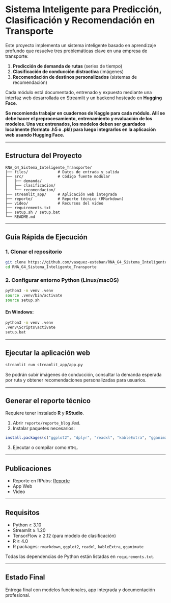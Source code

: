 # Sistema Inteligente para Predicción, Clasificación y Recomendación en Transporte

Este proyecto implementa un sistema inteligente basado en aprendizaje profundo que resuelve tres problemáticas clave en una empresa de transporte:

1. **Predicción de demanda de rutas** (series de tiempo)
2. **Clasificación de conducción distractiva** (imágenes)
3. **Recomendación de destinos personalizados** (sistemas de recomendación)

Cada módulo está documentado, entrenado y expuesto mediante una interfaz web desarrollada en Streamlit y un backend hosteado en **Hugging Face**.

**Se recomienda trabajar en cuadernos de Kaggle para cada módulo. Allí se debe hacer el preprocesamiento, entrenamiento y evaluación de los modelos. Una vez entrenados, los modelos deben ser guardados localmente (formato .h5 o .pkl) para luego integrarlos en la aplicación web usando Hugging Face.**

---

## Estructura del Proyecto

```
RNA_G4_Sistema_Inteligente_Transporte/
├── files/             # Datos de entrada y salida
├── src/               # Código fuente modular
│   ├── demanda/
│   ├── clasificacion/
│   └── recomendacion/
├── streamlit_app/     # Aplicación web integrada
├── reporte/           # Reporte técnico (RMarkdown)
├── video/             # Recursos del video
├── requirements.txt
├── setup.sh / setup.bat
└── README.md
```

---

## Guía Rápida de Ejecución

### 1. Clonar el repositorio

```bash
git clone https://github.com/vasquez-esteban/RNA_G4_Sistema_Inteligente_Transporte
cd RNA_G4_Sistema_Inteligente_Transporte
```

### 2. Configurar entorno Python (Linux/macOS)

```bash
python3 -m venv .venv
source .venv/bin/activate
source setup.sh
```

#### En Windows:

```bash
python3 -m venv .venv
.venv\Scripts\activate
setup.bat
```

---

## Ejecutar la aplicación web

```bash
streamlit run streamlit_app/app.py
```

Se podrán subir imágenes de conducción, consultar la demanda esperada por ruta y obtener recomendaciones personalizadas para usuarios.

---

## Generar el reporte técnico

Requiere tener instalado **R** y **RStudio**.

1. Abrir `reporte/reporte_blog.Rmd`.
2. Instalar paquetes necesarios:

```r
install.packages(c("ggplot2", "dplyr", "readxl", "kableExtra", "gganimate"))
```

3. Ejecutar o compilar como `HTML`.

---

## Publicaciones

- Reporte en RPubs: [Reporte](https://rpubs.com/evasp/rna-g4-aplicaciones-prediccion-clasificacion-recomendacion)
- App Web
- Video

---

## Requisitos

- Python ≥ 3.10
- Streamlit ≥ 1.20
- TensorFlow ≥ 2.12 (para modelo de clasificación)
- R ≥ 4.0
- R packages: `rmarkdown`, `ggplot2`, `readxl`, `kableExtra`, `gganimate`

Todas las dependencias de Python están listadas en `requirements.txt`.

---

## Estado Final

Entrega final con modelos funcionales, app integrada y documentación profesional.
